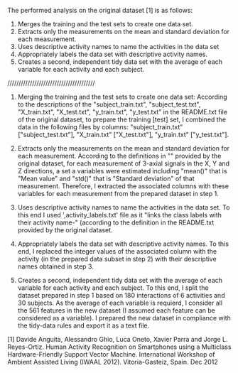 The performed analysis on the original dataset [1] is as follows:
1. Merges the training and the test sets to create one data set.
2. Extracts only the measurements on the mean and standard deviation for each measurement. 
3. Uses descriptive activity names to name the activities in the data set
4. Appropriately labels the data set with descriptive activity names. 
5. Creates a second, independent tidy data set with the average of each variable for each activity and each subject.

///////////////////////////////////////

1. Merging the training and the test sets to create one data set:
According to the descriptions of the "subject_train.txt", "subject_test.txt", "X_train.txt", "X_test.txt", "y_train.txt", "y_test.txt" in the README.txt file of the original dataset, to prepare the training [test] set, I combined the data in the following files by columns: "subject_train.txt" ["subject_test.txt"], "X_train.txt" ["X_test.txt"], "y_train.txt" ["y_test.txt"].

2. Extracts only the measurements on the mean and standard deviation for each measurement.
According to the definitions in "" provided by the original dataset, for each measurement of 3-axial signals in the X, Y and Z directions, a set a variables were estimated including "mean()" that is "Mean value" and "std()" that is "Standard deviation" of that measurement. Therefore, I extracted the associated columns with these variables for each measurement from the prepared dataset in step 1.

3. Uses descriptive activity names to name the activities in the data set.
To this end I used ',activity_labels.txt' file as it "links the class labels with their activity name-" (according to the definition in the README.txt provided by the original dataset.

4. Appropriately labels the data set with descriptive activity names.
To this end, I replaced the integer values of the associated column with the activity (in the prepared data subset in step 2) with their descriptive names obtained in step 3.

5. Creates a second, independent tidy data set with the average of each variable for each activity and each subject.
To this end, I split the dataset prepared in step 1 based on 180 interactions of 6 activities and 30 subjects. As the average of each variable is requierd, I consider all the 561 features in the new dataset (I assumed each feature can be considered as a variable). I prepared the new dataset in compliance with the tidy-data rules and export it as a text file.



[1] Davide Anguita, Alessandro Ghio, Luca Oneto, Xavier Parra and Jorge L. Reyes-Ortiz. Human Activity Recognition on Smartphones using a Multiclass Hardware-Friendly Support Vector Machine. International Workshop of Ambient Assisted Living (IWAAL 2012). Vitoria-Gasteiz, Spain. Dec 2012
